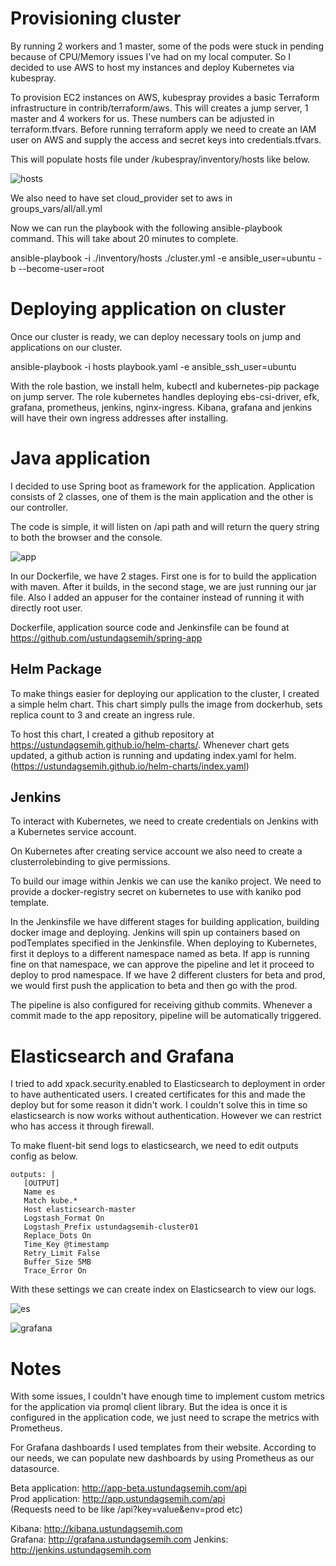 # Provisioning cluster
By running 2 workers and 1 master, some of the pods were stuck in pending because of CPU/Memory issues I've had on my local computer. So I decided to use AWS to host my instances and deploy Kubernetes via kubespray.

To provision EC2 instances on AWS, kubespray provides a basic Terraform infrastructure in contrib/terraform/aws. This will creates a jump server, 1 master and 4 workers for us. These numbers can be adjusted in terraform.tfvars. Before running terraform apply we need to create an IAM user on AWS and supply the access and secret keys into credentials.tfvars.

This will populate hosts file under /kubespray/inventory/hosts like below.

![hosts](https://i.ibb.co/gRzf3RT/1.png)

We also need to have set cloud_provider set to aws in groups_vars/all/all.yml

Now we can run the playbook with the following ansible-playbook command. This will take about 20 minutes to complete.

ansible-playbook -i ./inventory/hosts ./cluster.yml -e ansible_user=ubuntu -b --become-user=root 

# Deploying application on cluster
Once our cluster is ready, we can deploy necessary tools on jump and applications on our cluster.

ansible-playbook -i hosts playbook.yaml  -e ansible_ssh_user=ubuntu

With the role bastion, we install helm, kubectl and kubernetes-pip package on jump server. The role kubernetes handles deploying ebs-csi-driver, efk, grafana, prometheus, jenkins, nginx-ingress. Kibana, grafana and jenkins will have their own ingress addresses after installing.

# Java application
I decided to use Spring boot as framework for the application. Application consists of 2 classes, one of them is the main application and the other is our controller.

The code is simple, it will listen on /api path and will return the query string to both the browser and the console.

![app](https://i.ibb.co/Kz8P3Gp/2.png)

In our Dockerfile, we have 2 stages. First one is for to build the application with maven. After it builds, in the second stage, we are just running our jar file. Also I added an appuser for the container instead of running it with directly root user.

Dockerfile, application source code and Jenkinsfile can be found at https://github.com/ustundagsemih/spring-app

## Helm Package
To make things easier for deploying our application to the cluster, I created a simple helm chart. This chart simply pulls the image from dockerhub, sets replica count to 3 and create an ingress rule.

To host this chart, I created a github repository at https://ustundagsemih.github.io/helm-charts/. Whenever chart gets updated, a github action is running and updating index.yaml for helm.(https://ustundagsemih.github.io/helm-charts/index.yaml)


## Jenkins
To interact with Kubernetes, we need to create credentials on Jenkins with a Kubernetes service account.

On Kubernetes after creating service account we also need to create a clusterrolebinding to give permissions.

To build our image within Jenkis we can use the kaniko project. We need to provide a docker-registry secret on kubernetes to use with kaniko pod template.

In the Jenkinsfile we have different stages for building application, building docker image and deploying. Jenkins will spin up containers based on podTemplates specified in the Jenkinsfile. When deploying to Kubernetes, first it deploys to a different namespace named as beta. If app is running fine on that namespace, we can approve the pipeline and let it proceed to deploy to prod namespace. If we have 2 different clusters for beta and prod, we would first push the application to beta and then go with the prod.

The pipeline is also configured for receiving github commits. Whenever a commit made to the app repository, pipeline will be automatically triggered.

# Elasticsearch and Grafana
I tried to add xpack.security.enabled to Elasticsearch to deployment in order to have authenticated users. I created certificates for this and made the deploy but for some reason it didn't work. I couldn't solve this in time so elasticsearch is now works without authentication. However we can restrict who has access it through firewall.

To make fluent-bit send logs to elasticsearch, we need to edit outputs config as below.

```
outputs: |
   [OUTPUT]
   Name es
   Match kube.*
   Host elasticsearch-master
   Logstash_Format On
   Logstash_Prefix ustundagsemih-cluster01
   Replace_Dots On
   Time_Key @timestamp
   Retry_Limit False
   Buffer_Size 5MB
   Trace_Error On
```

With these settings we can create index on Elasticsearch to view our logs.

![es](https://i.ibb.co/1Lpy0xk/3.png)

![grafana](https://i.ibb.co/JCYG9vk/4.png)

# Notes
With some issues, I couldn't have enough time to implement custom metrics for the application via promql client library.
But the idea is once it is configured in the application code, we just need to scrape the metrics with Prometheus.

For Grafana dashboards I used templates from their website. According to our needs, we can populate new dashboards by using Prometheus as our datasource.

Beta application: http://app-beta.ustundagsemih.com/api \
Prod application: http://app.ustundagsemih.com/api \
(Requests need to be like /api?key=value&env=prod etc)

Kibana: http://kibana.ustundagsemih.com \
Grafana: http://grafana.ustundagsemih.com
Jenkins: http://jenkins.ustundagsemih.com

